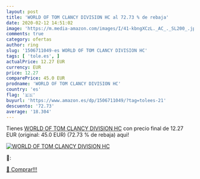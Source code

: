```yaml
---
layout: post
title: 'WORLD OF TOM CLANCY DIVISION HC al 72.73 % de rebaja'
date: 2020-02-12 14:51:02
image: 'https://m.media-amazon.com/images/I/41-kbngXCzL._AC_._SL200_.jpg'
comments: true
category: ofertas
author: ring
slug: '1506711049-es WORLD OF TOM CLANCY DIVISION HC'
tags: [ 'tole.es', ]
actualPrice: 12.27 EUR
currency: EUR
price: 12.27
comparePrice: 45.0 EUR
prodname: 'WORLD OF TOM CLANCY DIVISION HC'
country: 'es'
flag: '🇪🇸'
buyurl: 'https://www.amazon.es/dp/1506711049/?tag=tolees-21'
descuento: '72.73'
average: '18.304'
---
```


Tienes [WORLD OF TOM CLANCY DIVISION HC](https://www.amazon.es/dp/1506711049/?tag=tolees-21) con precio final de  12.27 EUR (original: 45.0 EUR) (72.73 %  de rebaja) aqui!

[![WORLD OF TOM CLANCY DIVISION HC](https://m.media-amazon.com/images/I/41-kbngXCzL._AC_._SL200_.jpg)](https://www.amazon.es/dp/1506711049/?tag=tolees-21)

🔎:


[🛒 Comprar!!!](https://www.amazon.es/dp/1506711049/?tag=tolees-21)

